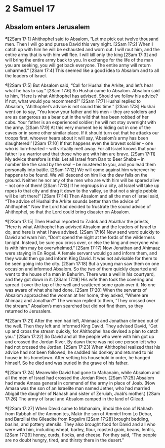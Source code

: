 # 2 Samuel 17

## Absalom enters Jerusalem
¶[2Sam 17:1] Ahithophel said to Absalom, “Let me pick out twelve thousand men. Then I will go and pursue David this very night.
[2Sam 17:2] When I catch up with him he will be exhausted and worn out. I will rout him, and the entire army that is with him will flee. I will kill only the king
[2Sam 17:3] and will bring the entire army back to you. In exchange for the life of the man you are seeking, you will get back everyone. The entire army will return unharmed.”
[2Sam 17:4] This seemed like a good idea to Absalom and to all the leaders of Israel.

¶[2Sam 17:5] But Absalom said, “Call for Hushai the Arkite, and let’s hear what he has to say.”
[2Sam 17:6] So Hushai came to Absalom. Absalom said to him, “Here is what Ahithophel has advised. Should we follow his advice? If not, what would you recommend?”
[2Sam 17:7] Hushai replied to Absalom, “Ahithophel’s advice is not sound this time.”
[2Sam 17:8] Hushai went on to say, “You know your father and his men – they are soldiers and are as dangerous as a bear out in the wild that has been robbed of her cubs. Your father is an experienced soldier; he will not stay overnight with the army.
[2Sam 17:9] At this very moment he is hiding out in one of the caves or in some other similar place. If it should turn out that he attacks our troops first, whoever hears about it will say, ‘Absalom’s army has been slaughtered!’
[2Sam 17:10] If that happens even the bravest soldier – one who is lion-hearted – will virtually melt away. For all Israel knows that your father is a warrior and that those who are with him are brave.
[2Sam 17:11] My advice therefore is this: Let all Israel from Dan to Beer Sheba – in number like the sand by the sea! – be mustered to you, and you lead them personally into battle.
[2Sam 17:12] We will come against him wherever he happens to be found. We will descend on him like the dew falls on the ground. Neither he nor any of the men who are with him will be spared alive – not one of them!
[2Sam 17:13] If he regroups in a city, all Israel will take up ropes to that city and drag it down to the valley, so that not a single pebble will be left there!”
[2Sam 17:14] Then Absalom and all the men of Israel said, “The advice of Hushai the Arkite sounds better than the advice of Ahithophel.” Now the Lord had decided to frustrate the sound advice of Ahithophel, so that the Lord could bring disaster on Absalom.

¶[2Sam 17:15] Then Hushai reported to Zadok and Abiathar the priests, “Here is what Ahithophel has advised Absalom and the leaders of Israel to do, and here is what I have advised.
[2Sam 17:16] Now send word quickly to David and warn him, “Don’t spend the night at the fords of the wilderness tonight. Instead, be sure you cross over, or else the king and everyone who is with him may be overwhelmed.”
[2Sam 17:17] Now Jonathan and Ahimaaz were staying in En Rogel. A female servant would go and inform them, and they would then go and inform King David. It was not advisable for them to be seen going into the city.
[2Sam 17:18] But a young man saw them on one occasion and informed Absalom. So the two of them quickly departed and went to the house of a man in Bahurim. There was a well in his courtyard, and they got down in it.
[2Sam 17:19] His wife then took the covering and spread it over the top of the well and scattered some grain over it. No one was aware of what she had done.
[2Sam 17:20] When the servants of Absalom approached the woman at her home, they asked, “Where are Ahimaaz and Jonathan?” The woman replied to them, “They crossed over the stream.” Absalom’s men searched but did not find them, so they returned to Jerusalem.

¶[2Sam 17:21] After the men had left, Ahimaaz and Jonathan climbed out of the well. Then they left and informed King David. They advised David, “Get up and cross the stream quickly, for Ahithophel has devised a plan to catch you.”
[2Sam 17:22] So David and all the people who were with him got up and crossed the Jordan River. By dawn there was not one person left who had not crossed the Jordan.
[2Sam 17:23] When Ahithophel realized that his advice had not been followed, he saddled his donkey and returned to his house in his hometown. After setting his household in order, he hanged himself. So he died and was buried in the grave of his father.

¶[2Sam 17:24] Meanwhile David had gone to Mahanaim, while Absalom and all the men of Israel had crossed the Jordan River.
[2Sam 17:25] Absalom had made Amasa general in command of the army in place of Joab. (Now Amasa was the son of an Israelite man named Jether, who had married Abigail the daughter of Nahash and sister of Zeruiah, Joab’s mother.)
[2Sam 17:26] The army of Israel and Absalom camped in the land of Gilead.

¶[2Sam 17:27] When David came to Mahanaim, Shobi the son of Nahash from Rabbah of the Ammonites, Makir the son of Ammiel from Lo Debar, and Barzillai the Gileadite from Rogelim
[2Sam 17:28] brought bedding, basins, and pottery utensils. They also brought food for David and all who were with him, including wheat, barley, flour, roasted grain, beans, lentils,
[2Sam 17:29] honey, curds, flocks, and cheese. For they said, “The people are no doubt hungry, tired, and thirsty there in the desert.”
